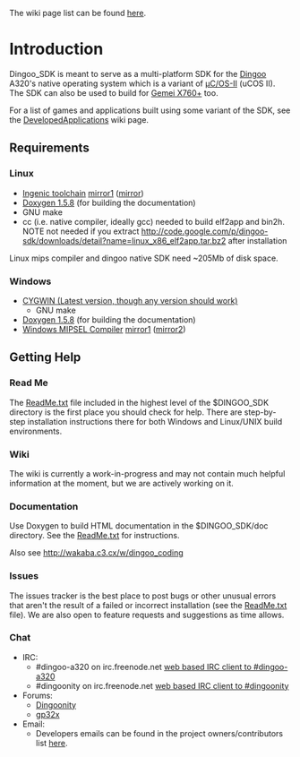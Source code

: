 The wiki page list can be found [here](http://code.google.com/p/dingoo-sdk/wiki).

# Introduction #

Dingoo\_SDK is meant to serve as a multi-platform SDK for the [Dingoo](http://en.wikipedia.org/wiki/Dingoo) A320's native operating system which is a variant of [µC/OS-II](http://en.wikipedia.org/wiki/MicroC/OS-II) (uCOS II). The SDK can also be used  to build for [Gemei X760+](http://boards.dingoonity.org/dingoo-development/how-to-make-a-gemei-x760-version-of-your-game/) too.

For a list of games and applications built using some variant of the SDK, see the [DevelopedApplications](DevelopedApplications.md) wiki page.

## Requirements ##

### Linux ###
  * [Ingenic toolchain](http://code.google.com/p/dingoo-sdk/downloads/detail?name=mipsel-4.1.2-nopic.tar.bz2&can=2&q=) [mirror1](http://flatmush.juliusparishy.com/a320/toolchain/mipsel-4.1.2-nopic.tar.bz2) ([mirror](http://www.mediafire.com/download.php?9121dr9s0rqzcq5))
  * [Doxygen 1.5.8](http://www.stack.nl/~dimitri/doxygen/) (for building the documentation)
  * GNU make
  * cc (i.e. native compiler, ideally gcc) needed to build elf2app and bin2h. NOTE not needed if you extract http://code.google.com/p/dingoo-sdk/downloads/detail?name=linux_x86_elf2app.tar.bz2 after installation

Linux mips compiler and dingoo native SDK need ~205Mb of disk space.

### Windows ###
  * [CYGWIN (Latest version, though any version should work)](http://www.cygwin.com/setup.exe)
    * GNU make
  * [Doxygen 1.5.8](http://www.stack.nl/~dimitri/doxygen/) (for building the documentation)
  * [Windows MIPSEL Compiler](http://code.google.com/p/dingoo-sdk/downloads/detail?name=mipsel-gcc4.1-cygwin-nopic.tar.bz2&can=2&q=) [mirror1](http://flatmush.juliusparishy.com/a320/toolchain/mipsel-gcc4.1-cygwin-nopic.tar.bz2) ([mirror2](http://www.mediafire.com/download.php?zznd5ijlyiz))

## Getting Help ##

### Read Me ###
The [ReadMe.txt](http://code.google.com/p/dingoo-sdk/source/browse/trunk/dingoo_sdk/ReadMe.txt) file included in the highest level of the $DINGOO\_SDK directory is the first place you should check for help. There are step-by-step installation instructions there for both Windows and Linux/UNIX build environments.
### Wiki ###
The wiki is currently a work-in-progress and may not contain much helpful information at the moment, but we are actively working on it.

### Documentation ###
Use Doxygen to build HTML documentation in the $DINGOO\_SDK/doc directory. See the [ReadMe.txt](http://code.google.com/p/dingoo-sdk/source/browse/trunk/dingoo_sdk/ReadMe.txt) for instructions.

Also see http://wakaba.c3.cx/w/dingoo_coding

### Issues ###
The issues tracker is the best place to post bugs or other unusual errors that aren't the result of a failed or incorrect installation (see the [ReadMe.txt](http://code.google.com/p/dingoo-sdk/source/browse/trunk/dingoo_sdk/ReadMe.txt) file). We are also open to feature requests and suggestions as time allows.

### Chat ###
  * IRC:
    * #dingoo-a320 on irc.freenode.net [web based IRC client to  #dingoo-a320](http://webchat.freenode.net/?channels=dingoo-a320)
    * #dingoonity on irc.freenode.net [web based IRC client to  #dingoonity](http://webchat.freenode.net/?channels=dingoonity)
  * Forums:
    * [Dingoonity](http://boards.dingoonity.org/index.php)
    * [gp32x](http://www.gp32x.com/board/index.php?/forum/73-dingoo-a320/)
  * Email:
    * Developers emails can be found in the project owners/contributors list [here](http://code.google.com/p/dingoo-sdk/people/list).